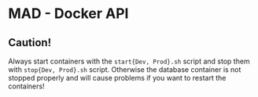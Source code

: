 # MAD - Docker API

## Caution!
Always start containers with the ```start{Dev, Prod}.sh``` script and stop them with ```stop{Dev, Prod}.sh``` script. Otherwise the database container is not stopped properly and will cause problems if you want to restart the containers!